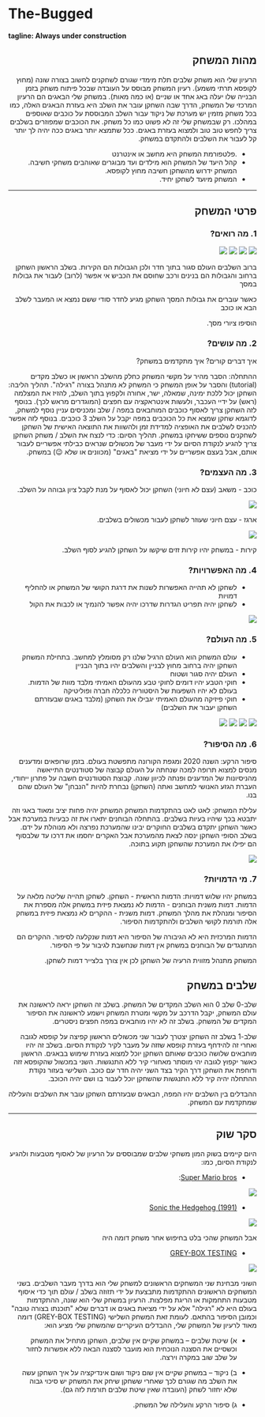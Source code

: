 # The-Bugged

**tagline: Always under construction**

<div dir='rtl' lang='he'>

## מהות המשחק

הרעיון שלי הוא משחק שלבים תלת מימדי שגורם לשחקנים לחשוב בצורה שונה (מחוץ לקופסא תרתי משמע). רעיון המשחק מבוסס על העובדה שבכל פיתוח משחק בזמן הבנייה שלו יעלה באג אחד או שניים (או כמה מאות). במשחק שלי הבאגים הם הרעיון המרכזי של המשחק, הדרך שבה השחקן עובר את השלב היא בעזרת הבאגים האלה, כמו בכל משחק מזמין יש מערכת של ניקוד עבור השלב המבוססת על כוכבים שאוספים במהלכו. רק שבמשחק שלי זה לא פשוט כמו כל משחק. את הכוכבים שמפוזרים בשלבים צריך לחפש טוב טוב ולמצוא בעזרת באגים. ככל שתמצא יותר באגים ככה יהיה לך יותר קל לעבור את השלבים ולהתקדם במשחק.


* .פלטפורמת המשחק היא מחשב או אינטרנט
* קהל היעד של המשחק הוא מילדים ועד מבוגרים שאוהבים משחקי חשיבה. המשחק ידרוש מהשחקן חשיבה מחוץ לקופסא.
* המשחק מיועד לשחקן יחיד.

---


## פרטי המשחק


### 1. מה רואים?

![](images/level-0.png)
![](images/level-1.png)
![](images/level-2.png)
![](images/level-3.png)

ברוב השלבים העולם סגור בתוך חדר ולכן הגבולות הם הקירות. בשלב הראשון השחקן ברחוב והגבולות הם בנינים ורכב שחוסם את הכביש
אי אפשר (לרוב) לעבור את גבולות במסך

כאשר עוברים את גבולות המסך השחקן מגיע לחדר סודי ששם נמצא או המעבר לשלב הבא או כוכב

הוסיפו ציורי מסך. 


### 2. מה עושים?

איך דברים קורים? איך מתקדמים במשחק?

ההתחלה: הסבר מהיר על מקשי המשחק כחלק מהשלב הראשון או כשלב מקדים (tutorial) והסבר על אופן המשחק כי המשחק לא מתנהל בצורה "רגילה".
תהליך הליבה: השחקן יכול ללכת ימינה, שמאלה, ישר, אחורה ולקפוץ בתוך השלב, להזיז את המצלמה (ראש) על ידיי העכבר, ולעשות אינטראקציה עם חפצים (המוגדרים מראש לכך). בנוסף לזה השחקן צריך לאסוף כוכבים המוחבאים במפה / שלב ומכניסים עניין נוסף למשחק, לדוגמא שחקן שמצא את כל הכוכבים במפה יקבל על השלב 3 כוכבים.
בנוסף לזה אפשר להכניס לשלבים את האופציה למדידת זמן ולהשוות את התוצאה האישית של השחקן לשחקנים נוספים ששיחקו במשחק. 
תהליך הסיום: כדי לנצח את השלב / משחק השחקן צריך להגיע לנקודת הסיום על ידי מעבר של מכשולים שנראים כבילתי אפשריים לעבור אותם, אבל בעצם אפשריים על ידי מציאת "באגים" (מכוונים או שלא 😉) במשחק.


### 3. מה העצמים?

כוכב - משאב (עצם לא חיוני) השחקן יכול לאסוף על מנת לקבל ציון גבוהה על השלב.

![](images/Star.png)

ארגז - עצם חיוני שעוזר לשחקן לעבור מכשולים בשלבים.

![](images/box.png)

קירות - במשחק יהיו קירות זזים שיקשו על השחקן להגיע לסוף השלב.


### 4. מה האפשרויות?

* לשחקן לא תהייה האפשרות לשנות את דרגת הקושי של המשחק או להחליף דמויות
* לשחקן יהיה תפריט הגדרות שדרכו יהיה אפשר להנמיך או לכבות את הקול

![](images/Settings.png)


### 5. מה העולם?

* עולם המשחק הוא העולם הרגיל שלנו רק מסומלץ למחשב. בתחילת המשחק השחקן יהיה ברחוב מחוץ לבניין והשלבים יהיו בתוך הבניין
* העולם יהיה סגור ושטוח
* חוקי הטבע יהיו דומים לחוקי טבע מהעולם האמיתי מלבד מוות של הדמות. בעולם לא יהיו השפעות של היסטוריה כלכלה חברה ופוליטיקה
* חוקי פיזיקה מהעולם האמיתי יגבילו את השחקן (מלבד באגים שבעזרתם השחקן יעבור את השלבים)


![](images/level-0.png)
![](images/level-1.png)
![](images/level-2.png)
![](images/level-3.png)


### 6.	מה הסיפור?
סיפור הרקע:
השנה 2020 ומגפת הקורונה מתפשטת בעולם. בזמן שרופאים ומדענים מנסים למצוא תרופה למכה שנחתה על העולם קבוצה של סטודנטים התייאשה מהניסיונות של המדענים ופנתה לכיוון שונה. קבוצת הסטודנטים חשבה על פתרון ייחודי, העברת הגזע האנושי למחשב ואתה (השחקן) נבחרת להיות "הנבחן" של העולם שהם בנו.

עלילת המשחק:
לאט לאט בהתקדמות המשחק המשחק יהיה פחות יציב ומאוד באגי וזה יתבטא בכך שיהיו בעיות בשלבים. בהתחלה הבוחנים יתארו את זה כבעיות במערכת אבל כאשר השחקן יתקדם בשלבים החוקרים יבינו שהמערכת נפרצה ולא מנוהלת על ידם.
בשלב הסופי השחקן ינסה לצאת מהמערכת אבל האקרים יחסמו את דרכו עד שלבסוף הם יפילו את המערכת שהשחקן תקוע בתוכה.

![](images/Dramatic-graph.png)


### 7.	מי הדמויות?

במשחק יהיו שלוש דמויות:
הדמות הראשית - השחקן. לשחקן תהייה שליטה מלאה על הדמות.
דמות משנית הבוחנים - הדמות לא נמצאת פיזית במשחק אלה מספרת את הסיפור ומנהלת את מהלך המשחק.
דמות משנית - ההקרים לא נמצאת פיזית במשחק אלה תורמת לקושי השלבים ולהתקדמות הסיפור.

הדמות המרכזית היא לא הגיבורה של הסיפור היא דמות שנקלעה לסיפור.
ההקרים הם המתנגדים של הבוחנים
במשחק אין דמות שנחשבת לגיבור על פי הסיפור.

המשחק מתנהל מזווית הרעיה של השחקן לכן אין צורך בלצייר דמות לשחקן.

## שלבים במשחק

שלב-0
שלב 0 הוא השלב המקדים של המשחק. בשלב זה השחקן יראה לראשונה את עולם המשחק, יקבל הדרכב על מקשי ומטרת המשחק וישמע לראשונה את הסיפור המקדים של המשחק.
בשלב זה לא יהיו מוחבאים במפה חפצים ניסטרים.

שלב-1
בשלב זה השחקן יצטרך לעבור שני מכשולים הראשון קפיצה על קופסא לגובה ואחרי זה להידחף בעזרת קופסא שזזה על מעבר לקיר לנקודת הסיום.
בשלב זה יהיו מוחבאים שלושה כוכבים שאותם השחקן יוכל למצוא בעזרת שימוש בבאגים.
הראשון כאשר יקפוץ לגובה יהי מוסתר מאחורי קיר ללא התנגשות.
השני במכשול שהקופסא זזה ודוחפת את השחקן דרך הקיר בצד השני יהיה חדר עם כוכב.
השלישי בעזור נקודת ההתחלה יהיה קיר ללא התנגשות שהשחקן יוכל לעבור בו ושם יהיה הכוכב.

ההבדלים בין השלבים יהיו המפה, הבאגים שבעזרתם השחקן עובר את השלבים והעלילה שמתקדמת עם המשחק. 


---


## סקר שוק

היום קיימים בשוק המון משחקי שלבים שמבוססים על הרעיון של לאסוף מטבעות ולהגיע לנקודת הסיום, כמו:

* [Super Mario bros](https://supermariobros.io/):

![](images/Super-Mario-bros.jpg)

* [Sonic the Hedgehog (1991)](https://www.imdb.com/title/tt0291490/)

![](images/Sonic-the-Hedgehog-(1991).png)

אבל המשחק שהכי בלט בחיפוש אחר משחק דומה היה 

* [GREY-BOX TESTING](https://samhogan.itch.io/grey-box-testing)

![](images/GREY-BOX-TESTING.png)

השוני מבחינת שני המשחקים הראשונים למשחק שלי הוא בדרך מעבר השלבים. בשני המשחקים הראשונים ההתקדמות מתבצעת על ידי תזוזה בשלב / עולם תוך כדי איסוף מטבעות התחמקות או הריגת מפלצות.
הרעיון במשחק שלי הוא שונה, ההתקדמות בעולם היא לא "רגילה" אלא על ידי מציאת באגים או דברים שלא "תוכנתו בצורה טובה" וכמובן הסיפור בהתאם.
לעומת זאת המשחק השלישי (GREY-BOX TESTING) דומה מאוד לרעיון של המשחק שלי, ההבדלים העיקריים שהמשחק שלי מציע הוא:

* א) שיטת שלבים – במשחק שקיים אין שלבים, השחקן מתחיל את המשחק וכשסיים את הסצנה הנוכחית הוא מועבר לסצנה הבאה ללא אפשרות לחזור על שלב שוב במקרה וירצה.

* ב) ניקוד – במשחק שקיים אין שום ניקוד ושום אינדיקציה על איך השחקן עשה את השלב מה שגורם לכך שאחרי ששחקן שיחק את המשחק יש סיכוי גבוה שלא יחזור לשחק (העובדה שאין שיטת  שלבים תורמת לזה גם).

* ג) סיפור הרקע והעלילה של המשחק.




</div>
